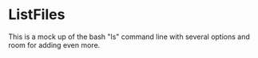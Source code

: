 # ListFiles
This is a mock up of the bash "ls" command line with several options and room for adding even more.
